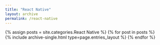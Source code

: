 ```yaml
---
title: "React Native"
layout: archive
permalink: /react-native
---
```



{% assign posts = site.categories.React Native %}
{% for post in posts %} {% include archive-single.html type=page.entries_layout %} {% endfor %}
